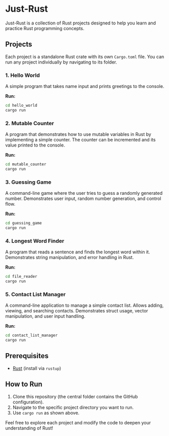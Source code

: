 # Just-Rust

Just-Rust is a collection of Rust projects designed to help you learn and practice Rust programming concepts.

## Projects

Each project is a standalone Rust crate with its own `Cargo.toml` file. You can run any project individually by navigating to its folder.

### 1. Hello World
A simple program that takes name input and prints greetings to the console.

**Run:**
```sh
cd hello_world
cargo run
```

### 2. Mutable Counter
A program that demonstrates how to use mutable variables in Rust by implementing a simple counter. The counter can be incremented and its value printed to the console.

**Run:**
```sh
cd mutable_counter
cargo run
```

### 3. Guessing Game
A command-line game where the user tries to guess a randomly generated number. Demonstrates user input, random number generation, and control flow.

**Run:**
```sh
cd guessing_game
cargo run
```

### 4. Longest Word Finder
A program that reads a sentence and finds the longest word within it. Demonstrates string manipulation, and error handling in Rust.

**Run:**
```sh
cd file_reader
cargo run
```

### 5. Contact List Manager
A command-line application to manage a simple contact list. Allows adding, viewing, and searching contacts. Demonstrates struct usage, vector manipulation, and user input handling.

**Run:**
```sh
cd contact_list_manager
cargo run
```

## Prerequisites

- [Rust](https://www.rust-lang.org/tools/install) (install via `rustup`)

## How to Run

1. Clone this repository (the central folder contains the GitHub configuration).
2. Navigate to the specific project directory you want to run.
3. Use `cargo run` as shown above.

Feel free to explore each project and modify the code to deepen your understanding of Rust!